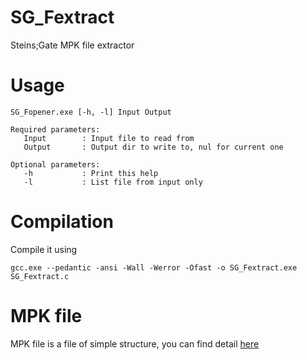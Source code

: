 # SG_Fextract
Steins;Gate MPK file extractor

# Usage

    SG_Fopener.exe [-h, -l] Input Output

    Required parameters:
       Input        : Input file to read from
       Output       : Output dir to write to, nul for current one

    Optional parameters:
       -h           : Print this help
       -l           : List file from input only

# Compilation
Compile it using

    gcc.exe --pedantic -ansi -Wall -Werror -Ofast -o SG_Fextract.exe SG_Fextract.c

# MPK file
MPK file is a file of simple structure, you can find detail [here](https://github.com/Dragneel1234/SG_Fextract/blob/master/MPKFILE.md)
